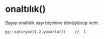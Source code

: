 # onaltılık\(\)

Sayıyı onaltılık sayı biçimine dönüştürüp verir.

```text
gç::satıryaz(1.2.yuvarla())    //  1
```

